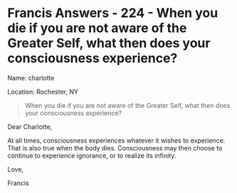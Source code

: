 # Francis Answers - 224 - When you die if you are not aware of the Greater Self, what then does your consciousness experience? 

Name: charlotte 

Location: Rochester, NY 


>When you die if you are not aware of the Greater Self, what then does your consciousness experience?

Dear Charlotte,

At all times, consciousness experiences whatever it wishes to experience. That is also true when the body dies. Consciousness may then choose to continue to experience ignorance, or to realize its infinity.

Love,

Francis


